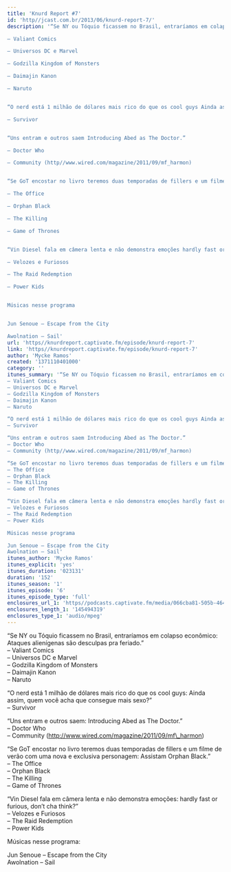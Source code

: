 ```yaml
---
title: 'Knurd Report #7'
id: 'http//jcast.com.br/2013/06/knurd-report-7/'
description: '“Se NY ou Tóquio ficassem no Brasil, entraríamos em colapso econômico Ataques alienígenas são desculpas pra feriado.”

– Valiant Comics

– Universos DC e Marvel

– Godzilla Kingdom of Monsters

– Daimajin Kanon

– Naruto


“O nerd está 1 milhão de dólares mais rico do que os cool guys Ainda assim, quem você acha que consegue mais sexo?”

– Survivor


“Uns entram e outros saem Introducing Abed as The Doctor.”

– Doctor Who

– Community (http//www.wired.com/magazine/2011/09/mf_harmon)


“Se GoT encostar no livro teremos duas temporadas de fillers e um filme de verão com uma nova e exclusiva personagem Assistam Orphan Black.”

– The Office

– Orphan Black

– The Killing

– Game of Thrones


“Vin Diesel fala em câmera lenta e não demonstra emoções hardly fast or furious, don’t cha think?”

– Velozes e Furiosos

– The Raid Redemption

– Power Kids


Músicas nesse programa


Jun Senoue – Escape from the City

Awolnation – Sail'
url: 'https//knurdreport.captivate.fm/episode/knurd-report-7'
link: 'https//knurdreport.captivate.fm/episode/knurd-report-7'
author: 'Mycke Ramos'
created: '1371110401000'
category: ''
itunes_summary: '“Se NY ou Tóquio ficassem no Brasil, entraríamos em colapso econômico Ataques alienígenas são desculpas pra feriado.”
– Valiant Comics
– Universos DC e Marvel
– Godzilla Kingdom of Monsters
– Daimajin Kanon
– Naruto

“O nerd está 1 milhão de dólares mais rico do que os cool guys Ainda assim, quem você acha que consegue mais sexo?”
– Survivor

“Uns entram e outros saem Introducing Abed as The Doctor.”
– Doctor Who
– Community (http//www.wired.com/magazine/2011/09/mf_harmon)

“Se GoT encostar no livro teremos duas temporadas de fillers e um filme de verão com uma nova e exclusiva personagem Assistam Orphan Black.”
– The Office
– Orphan Black
– The Killing
– Game of Thrones

“Vin Diesel fala em câmera lenta e não demonstra emoções hardly fast or furious, don’t cha think?”
– Velozes e Furiosos
– The Raid Redemption
– Power Kids

Músicas nesse programa

Jun Senoue – Escape from the City
Awolnation – Sail'
itunes_author: 'Mycke Ramos'
itunes_explicit: 'yes'
itunes_duration: '023131'
duration: '152'
itunes_season: '1'
itunes_episode: '6'
itunes_episode_type: 'full'
enclosures_url_1: 'https//podcasts.captivate.fm/media/066cba81-505b-464a-84bd-def2adb3ebec/hipcast-12771-u-391609-s-1-audio_tc.mp3'
enclosures_length_1: '145494319'
enclosures_type_1: 'audio/mpeg'
---
```

“Se NY ou Tóquio ficassem no Brasil, entraríamos em colapso econômico: Ataques alienígenas são desculpas pra feriado.”  
– Valiant Comics  
– Universos DC e Marvel  
– Godzilla Kingdom of Monsters  
– Daimajin Kanon  
– Naruto

“O nerd está 1 milhão de dólares mais rico do que os cool guys: Ainda assim, quem você acha que consegue mais sexo?”  
– Survivor

“Uns entram e outros saem: Introducing Abed as The Doctor.”  
– Doctor Who  
– Community (http://www.wired.com/magazine/2011/09/mf\_harmon)

“Se GoT encostar no livro teremos duas temporadas de fillers e um filme de verão com uma nova e exclusiva personagem: Assistam Orphan Black.”  
– The Office  
– Orphan Black  
– The Killing  
– Game of Thrones

“Vin Diesel fala em câmera lenta e não demonstra emoções: hardly fast or furious, don’t cha think?”  
– Velozes e Furiosos  
– The Raid Redemption  
– Power Kids

Músicas nesse programa:

Jun Senoue – Escape from the City  
Awolnation – Sail
